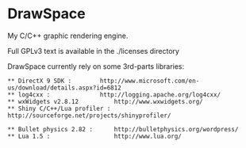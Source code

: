 DrawSpace
=========

My C/C++ graphic rendering engine.

Full GPLv3 text is available in the ./licenses directory

DrawSpace currently rely on some 3rd-parts libraries:

	** DirectX 9 SDK : 	      http://www.microsoft.com/en-us/download/details.aspx?id=6812
	** log4cxx : 		      http://logging.apache.org/log4cxx/
	** wxWidgets v2.8.12	      http://www.wxwidgets.org/
	** Shiny C/C++/Lua profiler : http://sourceforge.net/projects/shinyprofiler/
        
	** Bullet physics 2.82 :      http://bulletphysics.org/wordpress/
	** Lua 1.5 :                  http://www.lua.org/